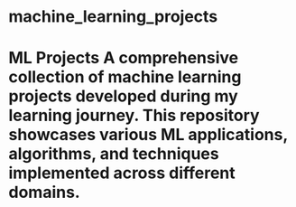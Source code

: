 # machine_learning_projects
# ML Projects  A comprehensive collection of machine learning projects developed during my learning journey. This repository showcases various ML applications, algorithms, and techniques implemented across different domains.

